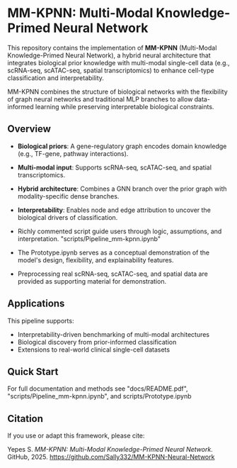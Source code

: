 # MM-KPNN: Multi-Modal Knowledge-Primed Neural Network

This repository contains the implementation of **MM-KPNN** (Multi-Modal Knowledge-Primed Neural Network), a hybrid neural architecture that integrates biological prior knowledge with multi-modal single-cell data (e.g., scRNA-seq, scATAC-seq, spatial transcriptomics) to enhance cell-type classification and interpretability.

MM-KPNN combines the structure of biological networks with the flexibility of graph neural networks and traditional MLP branches to allow data-informed learning while preserving interpretable biological constraints.

## Overview

- **Biological priors**: A gene-regulatory graph encodes domain knowledge (e.g., TF-gene, pathway interactions).
- **Multi-modal input**: Supports scRNA-seq, scATAC-seq, and spatial transcriptomics.
- **Hybrid architecture**: Combines a GNN branch over the prior graph with modality-specific dense branches.
- **Interpretability**: Enables node and edge attribution to uncover the biological drivers of classification.

- Richly commented script guide users through logic, assumptions, and interpretation. "scripts/Pipeline_mm-kpnn.ipynb"
- The Prototype.ipynb serves as a conceptual demonstration of the model's design, flexibility, and explainability features.
- Preprocessing real scRNA-seq, scATAC-seq, and spatial data are provided as supporting material for demonstration.

## Applications

This pipeline supports:
- Interpretability-driven benchmarking of multi-modal architectures
- Biological discovery from prior-informed classification
- Extensions to real-world clinical single-cell datasets

## Quick Start
For full documentation and methods see "docs/README.pdf", "scripts/Pipeline_mm-kpnn.ipynb", and scripts/Prototype.ipynb
  

## Citation

If you use or adapt this framework, please cite:

Yepes S. *MM-KPNN: Multi-Modal Knowledge-Primed Neural Network*.  
GitHub, 2025. https://github.com/Sally332/MM-KPNN-Neural-Network
